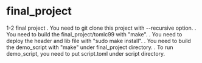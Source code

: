 # final_project
1-2 final project
    . You need to git clone this project with --recursive option.
    . You need to build the final_project/tomlc99 with "make".
    . You need to deploy the header and lib file with "sudo make install".
    . You need to build the demo_script with "make" under final_project directory.
    . To run demo_script, you need to put script.toml under script directory.